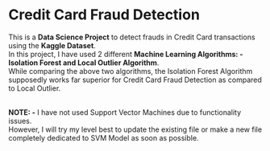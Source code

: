 # Credit Card Fraud Detection
This is a <b>Data Science Project</b> to detect frauds in Credit Card transactions using the <b>Kaggle Dataset</b>. <br>
In this project, I have used 2 different <b>Machine Learning Algorithms: - Isolation Forest and Local Outlier Algorithm</b>.<br>
While comparing the above two algorithms, the Isolation Forest Algorithm supposedly works far superior for Credit Card Fraud Detection as compared to Local Outlier.<br><br>

<b>NOTE: -</b> I have not used Support Vector Machines due to functionality issues.<br>
However, I will try my level best to update the existing file or make a new file completely dedicated to SVM Model as soon as possible. <br>

